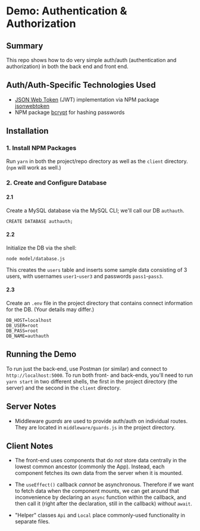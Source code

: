 Demo: Authentication & Authorization
=====

## Summary

This repo shows how to do very simple auth/auth
(authentication and authorization) in both the back end
and front end.


## Auth/Auth-Specific Technologies Used

- [JSON Web Token](https://jwt.io/) (JWT) implementation via NPM package [jsonwebtoken](https://github.com/auth0/node-jsonwebtoken)
- NPM package [bcrypt](https://www.npmjs.com/package/bcrypt) for hashing passwords


## Installation

### 1. Install NPM Packages

Run `yarn` in both the project/repo directory as well as the `client` directory.
(`npm` will work as well.)

### 2. Create and Configure Database

#### 2.1
Create a MySQL database via the MySQL CLI; we'll call our DB `authauth`.
```
CREATE DATABASE authauth;
```

#### 2.2
Initialize the DB via the shell:
```
node model/database.js
```
This creates the `users` table and inserts some sample data consisting of 3 users, 
with usernames `user1`-`user3` and passwords `pass1`-`pass3`.

#### 2.3
Create an `.env` file in the project directory that contains connect information for the DB.
(Your details may differ.)
```
DB_HOST=localhost
DB_USER=root
DB_PASS=root
DB_NAME=authauth
```

## Running the Demo

To run just the back-end, use Postman (or similar) and connect to `http://localhost:5000`.
To run both front- and back-ends, 
you'll need to run `yarn start` in two different shells, the first in the project
directory (the server) and the second in the `client` directory.


## Server Notes

- Middleware *guards* are used to provide auth/auth on individual routes. They are located in `middleware/guards.js` in the project directory.


## Client Notes

- The front-end uses components that do *not* store data centrally in the lowest common ancestor (commonly the App). Instead, each component fetches its own data from the server when it is mounted.

- The `useEffect()` callback *cannot* be asynchronous. Therefore if we want to fetch data when the component mounts, we can get around that inconvenience by declaring an `async` function within the callback, and then call it (right after the declaration, still in the callback) *without* `await`.

- "Helper" classes `Api` and `Local` place commonly-used functionality in separate files.